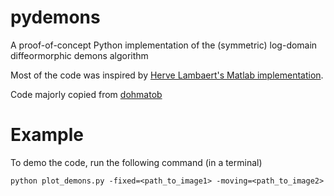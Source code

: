 # pydemons
A proof-of-concept Python implementation of the (symmetric) log-domain diffeormorphic demons algorithm

Most of the code was inspired by [Herve Lambaert's Matlab implementation](http://www.mathworks.com/matlabcentral/fileexchange/39194-diffeomorphic-log-demons-image-registration).

Code majorly copied from [dohmatob](https://github.com/dohmatob/pydemons)

Example
=======
To demo the code, run the following command (in a terminal)

    python plot_demons.py -fixed=<path_to_image1> -moving=<path_to_image2>
